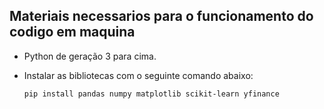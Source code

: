## Materiais necessarios para o funcionamento do codigo em maquina

- Python de geração 3 para cima.
- Instalar as bibliotecas com o seguinte comando abaixo:

      pip install pandas numpy matplotlib scikit-learn yfinance
